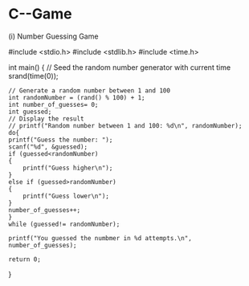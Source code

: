# C--Game
(i) Number Guessing Game

#include <stdio.h>
#include <stdlib.h>
#include <time.h>

int main() {
    // Seed the random number generator with current time
    srand(time(0));

    // Generate a random number between 1 and 100
    int randomNumber = (rand() % 100) + 1;
    int number_of_guesses= 0;
    int guessed;
    // Display the result
    // printf("Random number between 1 and 100: %d\n", randomNumber);
    do{
    printf("Guess the number: ");
    scanf("%d", &guessed);
    if (guessed<randomNumber)
    {
        printf("Guess higher\n");
    }
    else if (guessed>randomNumber)
    {
        printf("Guess lower\n");
    }
    number_of_guesses++;
    }
    while (guessed!= randomNumber);

    printf("You guessed the numbmer in %d attempts.\n", number_of_guesses);
    
    return 0;
}
